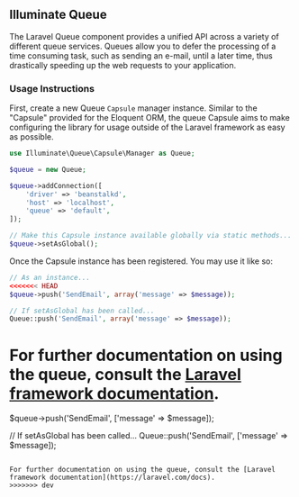 ## Illuminate Queue

The Laravel Queue component provides a unified API across a variety of different queue services. Queues allow you to defer the processing of a time consuming task, such as sending an e-mail, until a later time, thus drastically speeding up the web requests to your application.

### Usage Instructions

First, create a new Queue `Capsule` manager instance. Similar to the "Capsule" provided for the Eloquent ORM, the queue Capsule aims to make configuring the library for usage outside of the Laravel framework as easy as possible.

```PHP
use Illuminate\Queue\Capsule\Manager as Queue;

$queue = new Queue;

$queue->addConnection([
    'driver' => 'beanstalkd',
    'host' => 'localhost',
    'queue' => 'default',
]);

// Make this Capsule instance available globally via static methods... (optional)
$queue->setAsGlobal();
```

Once the Capsule instance has been registered. You may use it like so:

```PHP
// As an instance...
<<<<<<< HEAD
$queue->push('SendEmail', array('message' => $message));

// If setAsGlobal has been called...
Queue::push('SendEmail', array('message' => $message));
```

For further documentation on using the queue, consult the [Laravel framework documentation](http://laravel.com/docs).
=======
$queue->push('SendEmail', ['message' => $message]);

// If setAsGlobal has been called...
Queue::push('SendEmail', ['message' => $message]);
```

For further documentation on using the queue, consult the [Laravel framework documentation](https://laravel.com/docs).
>>>>>>> dev
